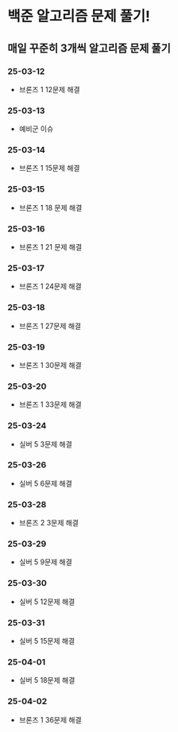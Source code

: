 # 백준 알고리즘 문제 풀기!

## 매일 꾸준히 3개씩 알고리즘 문제 풀기

### 25-03-12

- 브론즈 1 12문제 해결

### 25-03-13
- 예비군 이슈

### 25-03-14
- 브론즈 1 15문제 해결

### 25-03-15
- 브론즈 1 18 문제 해결

### 25-03-16
- 브론즈 1 21 문제 해결

### 25-03-17
- 브론즈 1 24문제 해결

### 25-03-18
- 브론즈 1 27문제 해결

### 25-03-19
- 브론즈 1 30문제 해결

### 25-03-20
- 브론즈 1 33문제 해결

### 25-03-24
- 실버 5 3문제 해결

### 25-03-26
- 실버 5 6문제 해결

### 25-03-28
- 브론즈 2 3문제 해결

### 25-03-29
- 실버 5 9문제 해결

### 25-03-30
- 실버 5 12문제 해결

### 25-03-31
- 실버 5 15문제 해결

### 25-04-01
- 실버 5 18문제 해결

### 25-04-02
- 브론즈 1 36문제 해결